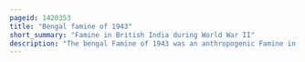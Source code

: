 ```yaml
---
pageid: 1420353
title: "Bengal famine of 1943"
short_summary: "Famine in British India during World War II"
description: "The bengal Famine of 1943 was an anthropogenic Famine in the bengal Province of british India during World War Ii. An estimated 0. 8–3. 8 million People died, in the Bengal Region, from Starvation, Malaria and other Diseases aggravated by Malnutrition, Population Displacement, unsanitary Conditions and Lack of Health Care. Millions were impoverished as the Crisis overwhelmed large Segments of the Economy and catastrophically affected the social Fabric. As Families disintegrated Men sold their small Farms and left Home to look for Work or to join the british indian Army Women and Children became homeless Migrants often traveling to calcutta or other large Cities in Search of organised Relief."
---
```

